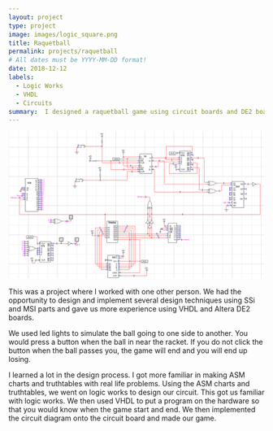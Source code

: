 ```yaml
---
layout: project
type: project
image: images/logic_square.png
title: Raquetball
permalink: projects/raquetball
# All dates must be YYYY-MM-DD format!
date: 2018-12-12
labels:
  - Logic Works
  - VHDL
  - Circuits
summary:  I designed a raquetball game using circuit boards and DE2 boards with a partner in EE260. 
---
```


<img class="ui medium right floated rounded image" src="../images/logic.PNG">

This was a project where I worked with one other person. We had the opportunity to design and implement several design techniques using SSi and MSI parts and gave us more experience using VHDL and Altera DE2 boards.

We used led lights to simulate the ball going to one side to another. You would press a button when the ball in near the racket. If you do not click the button when the ball passes you, the game will end and you will end up losing.

I learned a lot in the design process. I got more familiar in making ASM charts and truthtables with real life problems. Using the ASM charts and truthtables, we went on logic works to design our circuit. This got us familiar with logic works. We then used VHDL to put a program on the hardware so that you would know when the game start and end. We then implemented the circuit diagram onto the circuit board and made our game. 

